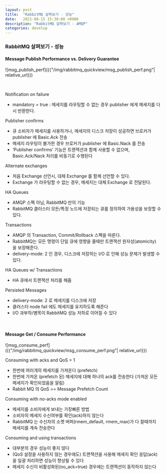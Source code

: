 ```yaml
---
layout: post
title:  "RabbitMQ 살펴보기 - 성능"
date:   2021-08-15 15:30:00 +0900
description: "RabbitMQ 살펴보기 - AMQP"
categories: develop
---
```


### RabbitMQ 살펴보기 - 성능

#### Message Publish Performance vs. Delivery Guarantee

![msg_publish_perf]({{"/img/rabbitmq_quickview/msg_publish_perf.png"| relative_url}})

<br>

Notification on failure
- mandatory = true : 메세지를 라우팅할 수 없는 경우 publisher 에게 메세지를 다시 반환한다.

Publisher confirms
- 큐 소비자가 메세지를 사용하거나, 메세지의 디스크 저장이 성공하면 브로커가 publisher 에 Basic.Ack 전송
- 메세지 라우팅이 불가한 경우 브로커가 publisher 에 Basic.Nack 를  전송
- ‘Publisher confirms’ 기능은 트랜잭션과 함께 사용할 수 없으며, Basic.Ack/Nack 처리를 비동기로 수행된다

Alternate exchanges
- 처음 Exchange 선언시, 대체 Exchange 를 함께 선언할 수 있다.
- Exchange 가 라우팅할 수 없는 경우, 메세지는 대체 Exchange 로 전달된다.

HA Queues
- AMQP 스펙 아님, RabbitMQ 만의 기능
- RabbitMQ 클러스터 모든/특정 노드에 저장되는 큐를 정의하여 가용성을 보장할 수 있다.

Transactions
- AMQP 의 Transaction, Commit/Rollback 스펙을 따른다.
- RabbitMQ는 모든 명령이 단일 큐에 영향을 줄때만 트랜잭션 원자성(atomicity) 을 보장해준다.
- delivery-mode: 2 인 경우, 디스크에 저장하는 I/O 로 인해 성능 문제가 발생할 수 있다.

HA Queues w/ Transactions
- HA 큐에서 트랜잭션 처리를 해줌

Persisted Messages
- delivery-mode: 2 로 메세지를 디스크에 저장
- 클러스터 node fail 에도 메세지를 유지하도록 해준다
- I/O 과부하/병목이 RabbitMQ 성능 저하로 이어질 수 있다


<br>

#### Message Get / Consume Performance

![msg_consume_perf]({{"/img/rabbitmq_quickview/msg_consume_perf.png"| relative_url}})

Consuming with acks and QoS > 1
- 한번에 여러개의 메세지를 가져온다 (prefetch)
- 한번에 가져온 (prefetch 된) 메세지에 대해 하나의 ack를 전송한다 (가져온 모든 메세지가 확인되었음을 알림)
- Rabbit MQ 의 QoS == Message Prefetch Count

Consuming with no-acks mode enabled
- 메세지를 소비자에게 보내는 가장빠른 방법
- 소비자의 메세지 수신여부를 확인(ack)하지 않는다
- RabbitMQ 는 수신자의 소켓 버퍼(rmem_default, rmem_max)가 다 찰때까지 메세지를 계속 전송한다

Consuming and using transactions
- 대부분의 경우 성능이 좋지 않다
- (QoS 설정을 사용하지 않는 경우에도) 트랜잭션을 사용해 메세지 확인 응답(ack)을 일괄 처리하면 성능이 향상될 수 있다
- 메세지 수신이 비활성화된(no_ack=true) 경우에는 트랜잭션이 동작하지 않는다

